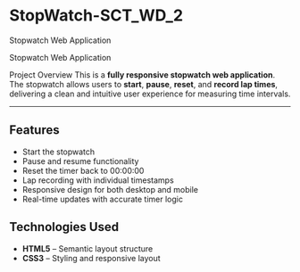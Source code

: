 # StopWatch-SCT_WD_2
Stopwatch Web Application

Stopwatch Web Application

Project Overview
This is a **fully responsive stopwatch web application**. The stopwatch allows users to **start**, **pause**, **reset**, and **record lap times**, delivering a clean and intuitive user experience for measuring time intervals.

---

## Features
- Start the stopwatch
- Pause and resume functionality
- Reset the timer back to 00:00:00
- Lap recording with individual timestamps
- Responsive design for both desktop and mobile
- Real-time updates with accurate timer logic

## Technologies Used

- **HTML5** – Semantic layout structure  
- **CSS3** – Styling and responsive layout  
